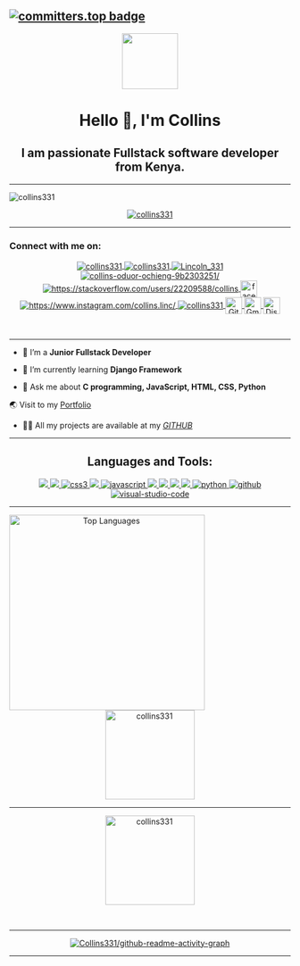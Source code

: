 ## [![committers.top badge](https://user-badge.committers.top/kenya/Collins331.svg)](https://user-badge.committers.top/kenya/Collins331)
<div align="center">
    <img src="https://media.giphy.com/media/M9gbBd9nbDrOTu1Mqx/giphy.gif" width="100"/>
</div>
<h1 align="center">Hello 👋, I'm Collins</h1>
<h2 align="center">I am passionate Fullstack software developer from Kenya.</h2>
<hr>

<p align="left">
    <img src="https://komarev.com/ghpvc/?username=collins331&label=Profile%20views&color=0e75b6&style=flat" alt="collins331" /> 
</p>
<p align="center">
    <a href="https://github.com/ryo-ma/github-profile-trophy">
        <img src="https://github-profile-trophy.vercel.app/?username=Collins331&column=8&row=1&theme=dracula&no-frame=true" alt="collins331" align="center" />
    </a>
</p>
<hr>
<!--<p align="left"> <a href="https://twitter.com/lincoln_331" target="blank"><img src="https://img.shields.io/twitter/follow/lincoln_331?logo=twitter&style=for-the-badge" alt="lincoln_331" /></a> </p>-->
<h3 align="left">Connect with me on:</h3>
<p align="center">
    <a href="https://codepen.io/collins331" target="_blank">
        <img align="center" src="https://img.shields.io/badge/Codepen-red?style=for-the-badge&logo=Codepen&logoColor=WHITE" alt="collins331"/>
    </a>
    <a href="https://dev.to/collins331" target="_blank">
        <img align="center" src="https://img.shields.io/badge/Dev%20Community-black?style=for-the-badge&logo=dev.to&logoColor=WHITE" alt="collins331"/>
    </a>
    <a href="https://twitter.com/Lincoln_331" target="_blank">
        <img align="center" src="https://img.shields.io/badge/Twitter-1DA1F2?style=for-the-badge&logo=twitter&logoColor=white" alt="Lincoln_331"/>
    </a>
    <a href="https://www.linkedin.com/in/collins-ochieng-9b2303251/" target="_blank">
        <img align="center" src="https://img.shields.io/badge/LinkedIn-0077B5?style=for-the-badge&logo=linkedin&logoColor=white" alt="collins-oduor-ochieng-9b2303251/" />
    </a>
    <a href="https://stackoverflow.com/users/22209588/collins" target="_blank">
        <img align="center" src="https://img.shields.io/badge/Stack_Overflow-FE7A16?style=for-the-badge&logo=stack-overflow&logoColor=white" alt="https://stackoverflow.com/users/22209588/collins"/>
    </a>
    <a href="https://www.facebook.com/collins.lincoln.331" target="_blank">
        <img align="center" src="https://img.shields.io/badge/Facebook-blue?style=for%20the%20badge&logo=facebook&logoColor=white" alt="facebook.com/collins.lincoln.331" height="30"/>
    </a> 
    <a href="https://www.instagram.com/collins.linc/" target="blank">
        <img align="center" src="https://img.shields.io/badge/Instagram-E4405F?style=for-the-badge&logo=instagram&logoColor=white" alt="https://www.instagram.com/collins.linc/"/>
    </a>
    <a href="https://www.leetcode.com/collins331" target="blank">
      <img align="center" src="https://img.shields.io/badge/Leetcode-black?style=for-the-badge&logo=Leetcode&logoColor=WHITE" alt="collins331"/>
    </a>
    <a href="https://github.com/Collins331" target="_blank">
        <img align="center" src="https://img.shields.io/badge/GitHub-100000?style=for-the-badge&logo=github&logoColor=white" alt="GitHub" height="30"/>
    </a>
    <a href="mailto:ochiengcollinsoduor2@gmail.com" target="_blank">
        <img align="center" src="https://img.shields.io/badge/Gmail-D14836?style=for-the-badge&logo=gmail&logoColor=white" alt="Gmail" height="30"/>
    </a>
    <a href="https://discord.com" target="_blank">
        <img align="center" src="https://img.shields.io/badge/Discord-%237289DA.svg?logo=discord&logoColor=white" alt="Discord" height="30"/>
    </a>
  </p>
  <br>
  <hr>
  
- 🔭 I’m a **Junior Fullstack Developer**

- 🌱 I’m currently learning **Django Framework**

- 💬 Ask me about **C programming, JavaScript, HTML, CSS, Python**

<!--- 📫 How to reach me-->

🌏 Visit to my <a href="https://collins331.github.io/personal-portfolio/index.html">Portfolio</a>

<!--- 📃 Look at my [Resume](https://drive.google.com/file/d/16tQUUbquZpysvg0H4ZR6gTEdReZQuqjO/view?usp=share_link) -->

- 👨‍💻 All my projects are available at my *[GITHUB](https://github.com/Collins331?tab=repositories)*

<!--- ⚡ Fun fact **World is Ending soon, So better commit your code before you....**-->
<hr>
<!-- Programming languages and tools-->
<h2 align="center"><b>Languages and Tools: </b></h2>
<p align="center">
  <a href="https://babeljs.io/" target="_blank" rel="noreferrer">
    <img src="https://img.shields.io/badge/Babel-%23f1d3d6?style=for-the-badge&logo=babel&logoColor=blue"/>
  </a>
  <a href="https://www.cprogramming.com/" target="_blank" rel="noreferrer">
    <img src="https://img.shields.io/badge/language-%23da67f0?style=for-the-badge&logo=c&logoColor=blue"/>
  </a>
  <a href="https://www.w3schools.com/css/" target="_blank" rel="noreferrer">
    <img src="https://img.shields.io/badge/CSS3-1572B6?style=for-the-badge&logo=css3&logoColor=white" alt="css3"/> 
  </a>
  <a href="https://www.w3.org/html/" target="_blank" rel="noreferrer">
    <img src="https://img.shields.io/badge/HTML5-E34F26?style=for-the-badge&logo=html5&logoColor=white"/>
  </a>
  <a href="https://developer.mozilla.org/en-US/docs/Web/JavaScript" target="_blank" rel="noreferrer">
    <img src="https://img.shields.io/badge/JavaScript-323330?style=for-the-badge&logo=javascript&logoColor=F7DF1E" alt="javascript"/>
  </a>
  <a href="https://www.linux.org/" target="_blank" rel="noreferrer">
    <img src="https://img.shields.io/badge/Linux-%233ca51c?style=for-the-badge&logo=Linux&logoColor=black"/>
  </a>
  <a href="https://www.photoshop.com/en" target="_blank" rel="noreferrer">
    <img src="https://img.shields.io/badge/Photoshop-%23ffffff?style=for-the-badge&logo=adobe%20photoshop&logoColor=blue"/>
  </a>
  <a href="https://reactjs.org/" target="_blank" rel="noreferrer">
    <img src="https://img.shields.io/badge/react-darkblue?style=for-the-badge&logo=React&logoColor=coneflowerblue"/>
  </a>
  <a href="https://git-scm.com/" target="_blank" rel="noreferrer">
    <img src="https://img.shields.io/badge/Git-red?style=for-the-badge&logo=Git&logoColor=white"/>
  </a>
  <a href="https://www.python.org" target="_blank" rel="noreferrer">
    <img src="https://img.shields.io/badge/Python-lightgreen?style=for-the-badge&logo=Python" alt="python"/>
  </a> 
  <a href="https://github.com" target="_blank" rel="noreferrer">
    <img src="https://img.shields.io/badge/Github-%230f0f0f?style=for-the-badge&logo=github&logoColor=Black" alt="github" />
  </a>
    <a href="https://code.visualstudio.com" target="_blank" rel="noreferrer">
        <img src="https://img.shields.io/badge/VScode-%2331186b?style=for-the-badge&logo=Visual%20Studio%20Code&logoColor=1e90ff" alt="visual-studio-code" />
    </a>
</p>
<hr>
<div align="center">
  <img align="left" width="350px" src="https://github-readme-stats.vercel.app/api/top-langs/?username=Collins331&langs_count=10&title_color=a855f7&text_color=ffffff&icon_color=0891b2&bg_color=1c1917&hide_border=true&locale=en&custom_title=Top%20%Languages" alt="Top Languages" />
<p  display='flex' >&nbsp;
  <img  height="160" src="https://github-readme-stats.vercel.app/api?username=collins331&count_private=true&show_icons=true&locale=en&theme=merko" alt="collins331" />
    <hr>
    <!--<img height="160" src="https://streak-stats.demolab.com/?user=Collins331&&theme=black-ice&hide_border=false&stroke=0000&background=060A0CD0" alt="Collins331">-->
  <img  height="160"  src="https://github-readme-streak-stats.herokuapp.com/?user=collins331&&theme=black-ice&hide_border=false&stroke=0000&background=060A0CD0" alt="collins331" />
</p>
    <br>
</div>
<hr>
<p align="center">
    <a href="https://github.com/Collins331"><span>
        <!--<img align="center" src="https://github-profile-summary-cards.vercel.app/api/cards/profile-details?username=Collins331&theme=merko" width="100%" />-->
        <img align="center" src="https://github-readme-activity-graph.vercel.app/graph?username=Collins331&bg_color=000000&color=9e4c98&line=2fd22d&point=403d3d&area=true&hide_border=false" alt="Collins331/github-readme-activity-graph">
      </span></a>
</p>
<hr>
